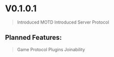 # V0.1.0.1
> Introduced MOTD
> Introduced Server Protocol
## Planned Features: 
> Game Protocol
> Plugins
> Joinability
